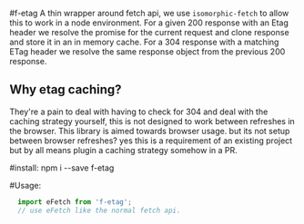 #f-etag
A thin wrapper around fetch api, we use `isomorphic-fetch` to allow this to work in a node environment.
For a given 200 response with an Etag header we resolve the promise for the current request and clone
response and store it in an in memory cache. For a 304 response with a matching ETag header we resolve the same
response object from the previous 200 response.

## Why etag caching?
They're a pain to deal with having to check for 304 and deal with the caching strategy yourself, this is not designed to work between refreshes in the browser. This library is aimed towards browser usage. but its not setup between browser refreshes? yes this is a requirement of an existing project but by all means plugin a caching strategy somehow in a PR.

#install:
  npm i --save f-etag

#Usage:

``` Javascript
  import eFetch from 'f-etag';
  // use eFetch like the normal fetch api.
```
